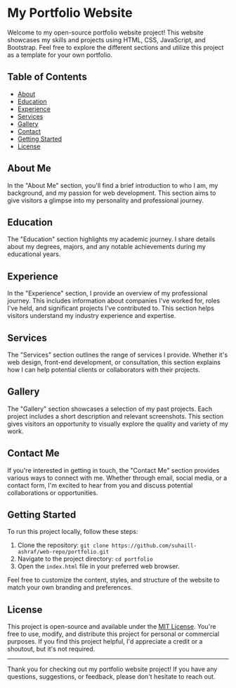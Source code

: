 # My Portfolio Website

Welcome to my open-source portfolio website project! This website showcases my skills and projects using HTML, CSS, JavaScript, and Bootstrap. Feel free to explore the different sections and utilize this project as a template for your own portfolio.

## Table of Contents

- [About](#about)
- [Education](#education)
- [Experience](#experience)
- [Services](#services)
- [Gallery](#gallery)
- [Contact](#contact)
- [Getting Started](#getting-started)
- [License](#license)

## About Me

In the "About Me" section, you'll find a brief introduction to who I am, my background, and my passion for web development. This section aims to give visitors a glimpse into my personality and professional journey.

## Education

The "Education" section highlights my academic journey. I share details about my degrees, majors, and any notable achievements during my educational years.

## Experience

In the "Experience" section, I provide an overview of my professional journey. This includes information about companies I've worked for, roles I've held, and significant projects I've contributed to. This section helps visitors understand my industry experience and expertise.

## Services

The "Services" section outlines the range of services I provide. Whether it's web design, front-end development, or consultation, this section explains how I can help potential clients or collaborators with their projects.

## Gallery

The "Gallery" section showcases a selection of my past projects. Each project includes a short description and relevant screenshots. This section gives visitors an opportunity to visually explore the quality and variety of my work.

## Contact Me

If you're interested in getting in touch, the "Contact Me" section provides various ways to connect with me. Whether through email, social media, or a contact form, I'm excited to hear from you and discuss potential collaborations or opportunities.

## Getting Started

To run this project locally, follow these steps:

1. Clone the repository: `git clone https://github.com/suhaill-ashraf/web-repo/portfolio.git`
2. Navigate to the project directory: `cd portfolio`
3. Open the `index.html` file in your preferred web browser.

Feel free to customize the content, styles, and structure of the website to match your own branding and preferences.

## License

This project is open-source and available under the [MIT License](LICENSE). You're free to use, modify, and distribute this project for personal or commercial purposes. If you find this project helpful, I'd appreciate a credit or a shoutout, but it's not required.

---

Thank you for checking out my portfolio website project! If you have any questions, suggestions, or feedback, please don't hesitate to reach out.
